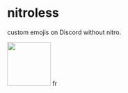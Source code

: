 # nitroless
custom emojis on Discord without nitro.

<img src="https://github.com/TheAlphaStream/nitroless-assets/blob/main/assets/fr.png?raw=true" width="100" height="100">
fr
